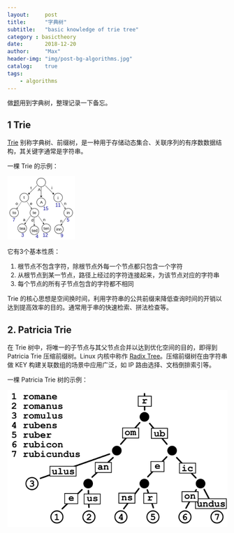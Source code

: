 ```yaml
---
layout:     post
title:      "字典树"
subtitle:   "basic knowledge of trie tree"
category : basictheory
date:       2018-12-20
author:     "Max"
header-img: "img/post-bg-algorithms.jpg"
catalog:    true
tags:
    - algorithms
---
```


做[题](https://leetcode-cn.com/problems/word-search-ii/)用到字典树，整理记录一下备忘。 

## 1 Trie

[Trie](https://en.wikipedia.org/wiki/Trie) 别称字典树、前缀树，是一种用于存储动态集合、关联序列的有序数数据结构，其关键字通常是字符串。

一棵 Trie 的示例：

![trie示例](/img/in-post/struct/Trie_example.svg.png)

它有3个基本性质：
1. 根节点不包含字符，除根节点外每一个节点都只包含一个字符
2. 从根节点到某一节点，路径上经过的字符连接起来，为该节点对应的字符串
3. 每个节点的所有子节点包含的字符都不相同

Trie 的核心思想是空间换时间，利用字符串的公共前缀来降低查询时间的开销以达到提高效率的目的。通常用于串的快速检索、拼法检查等。

## 2. Patricia Trie

在 Trie 树中，将唯一的子节点与其父节点合并以达到优化空间的目的，即得到 Patricia Trie 压缩前缀树。Linux 内核中称作 [Radix Tree](https://en.wikipedia.org/wiki/Radix_tree)。压缩前缀树在由字符串做 KEY 构建关联数组的场景中应用广泛，如 IP 路由选择、文档倒排索引等。

一棵 Patricia Trie 树的示例：

![Patricia Trie示例](/img/in-post/struct/Patricia_trie.svg)





